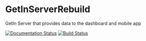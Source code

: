 # GetInServerRebuild
GetIn Server that provides data to the dashboard and mobile app


[![Documentation Status](https://readthedocs.org/projects/docs/badge/?version=latest)](https://getinserverrebuild.readthedocs.io/en/latest/)
[![Build Status](https://travis-ci.org/UNFPAInnovation/GetInServerRebuild.svg?branch=master)](https://travis-ci.org/UNFPAInnovation/GetInServerRebuild)
